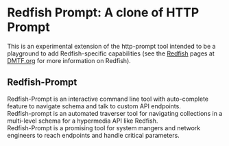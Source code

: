 Redfish Prompt: A clone of HTTP Prompt
======================================

This is an experimental extension of the http-prompt tool intended to be a playground to add Redfish-specific capabilities (see the [Redfish](https://www.dmtf.org/standards/redfish) pages at [DMTF.org](https://www.dmtf.org/) for more information on Redfish).

## Redfish-Prompt

Redfish-Prompt is an interactive command line tool with auto-complete feature to navigate schema and talk to custom API endpoints.  
Redfish-prompt is an automated traverser tool for navigating collections in a multi-level schema for a hypermedia API like Redfish.  
Redfish-Prompt is a promising tool for system mangers and network engineers to reach endpoints and handle critical parameters. 
